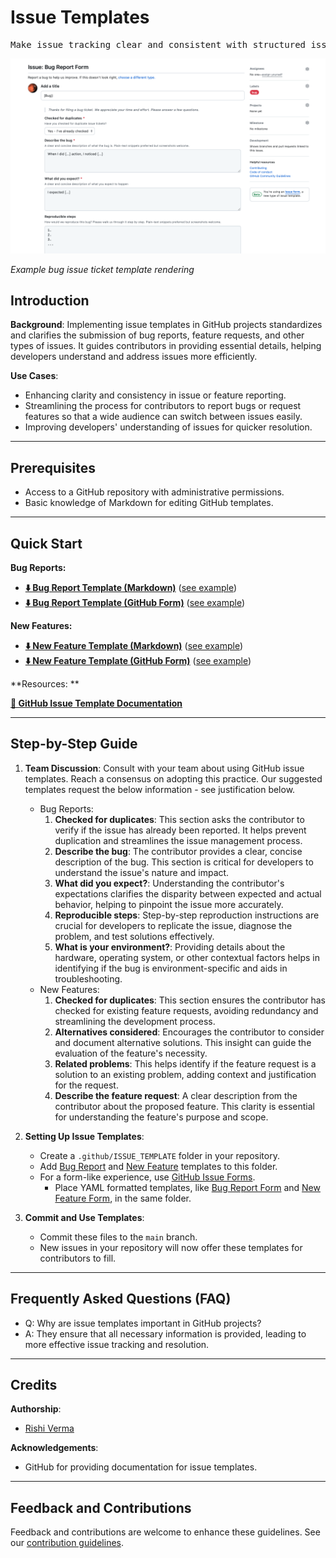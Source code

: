 # Issue Templates

<pre align="center">Make issue tracking clear and consistent with structured issue templates for your contributors.</pre>

![issue-bug-screenshot-example](/img/issue-bug-screen.png)

*Example bug issue ticket template rendering*

## Introduction

**Background**: Implementing issue templates in GitHub projects standardizes and clarifies the submission of bug reports, feature requests, and other types of issues. It guides contributors in providing essential details, helping developers understand and address issues more efficiently.

**Use Cases**:
- Enhancing clarity and consistency in issue or feature reporting.
- Streamlining the process for contributors to report bugs or request features so that a wide audience can switch between issues easily.
- Improving developers' understanding of issues for quicker resolution.

---

## Prerequisites

* Access to a GitHub repository with administrative permissions.
* Basic knowledge of Markdown for editing GitHub templates.

---

## Quick Start

**Bug Reports:**
- **[⬇️ Bug Report Template (Markdown)](pathname:///assets/governance/issue-templates/bug_report.md)** ([see example](https://github.com/riverma/terraformly/issues/new?assignees=&labels=bug&projects=&template=bug_report.md&title=%5BBug%5D%3A+))
- **[⬇️ Bug Report Template (GitHub Form)](pathname:///assets/governance/issue-templates/bug_report.yml)** ([see example](https://github.com/riverma/terraformly/issues/new?assignees=&labels=bug&projects=&template=bug_report.yml&title=%5BBug%5D%3A+))

**New Features:**
- **[⬇️ New Feature Template (Markdown)](pathname:///assets/governance/issue-templates/new_feature.md)** ([see example](https://github.com/riverma/terraformly/issues/new?assignees=&labels=enhancement&projects=&template=feature_request.md&title=%5BNew+Feature%5D%3A+))
- **[⬇️ New Feature Template (GitHub Form)](pathname:///assets/governance/issue-templates/new_feature.yml)** ([see example](https://github.com/riverma/terraformly/issues/new?assignees=&labels=enhancement&projects=&template=feature_request.yml&title=%5BNew+Feature%5D%3A+))

**Resources: **

**[📔 GitHub Issue Template Documentation](https://docs.github.com/en/communities/using-templates-to-encourage-useful-issues-and-pull-requests/about-issue-and-pull-request-templates)** 

---

## Step-by-Step Guide

1. **Team Discussion**: Consult with your team about using GitHub issue templates. Reach a consensus on adopting this practice. Our suggested templates request the below information - see justification below. 

   - Bug Reports:
     1. **Checked for duplicates**: This section asks the contributor to verify if the issue has already been reported. It helps prevent duplication and streamlines the issue management process.
     2. **Describe the bug**: The contributor provides a clear, concise description of the bug. This section is critical for developers to understand the issue's nature and impact.
     3. **What did you expect?**: Understanding the contributor's expectations clarifies the disparity between expected and actual behavior, helping to pinpoint the issue more accurately.
     4. **Reproducible steps**: Step-by-step reproduction instructions are crucial for developers to replicate the issue, diagnose the problem, and test solutions effectively.
     5. **What is your environment?**: Providing details about the hardware, operating system, or other contextual factors helps in identifying if the bug is environment-specific and aids in troubleshooting.
   - New Features:
     1. **Checked for duplicates**: This section ensures the contributor has checked for existing feature requests, avoiding redundancy and streamlining the development process.
     2. **Alternatives considered**: Encourages the contributor to consider and document alternative solutions. This insight can guide the evaluation of the feature's necessity.
     3. **Related problems**: This helps identify if the feature request is a solution to an existing problem, adding context and justification for the request.
     4. **Describe the feature request**: A clear description from the contributor about the proposed feature. This clarity is essential for understanding the feature's purpose and scope.

2. **Setting Up Issue Templates**:
   - Create a `.github/ISSUE_TEMPLATE` folder in your repository.
   - Add [Bug Report](pathname:///assets/governance/issue-templates/bug_report.md) and [New Feature](pathname:///assets/governance/issue-templates/new_feature.md) templates to this folder.
   - For a form-like experience, use [GitHub Issue Forms](https://docs.github.com/en/communities/using-templates-to-encourage-useful-issues-and-pull-requests/configuring-issue-templates-for-your-repository#creating-issue-forms). 
     - Place YAML formatted templates, like [Bug Report Form](pathname:///assets/governance/issue-templates/bug_report.yml) and [New Feature Form](pathname:///assets/governance/issue-templates/new_feature.yml), in the same folder.

3. **Commit and Use Templates**:
   - Commit these files to the `main` branch.
   - New issues in your repository will now offer these templates for contributors to fill.

---

## Frequently Asked Questions (FAQ)

- Q: Why are issue templates important in GitHub projects?
- A: They ensure that all necessary information is provided, leading to more effective issue tracking and resolution.

---

## Credits 

**Authorship**:
- [Rishi Verma](https://www.github.com/riverma)

**Acknowledgements**:
* GitHub for providing documentation for issue templates.

---

## Feedback and Contributions

Feedback and contributions are welcome to enhance these guidelines. See our [contribution guidelines](https://nasa-ammos.github.io/slim/docs/contribute/contributing/).

